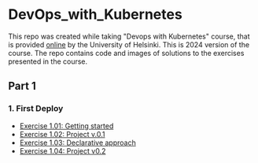 # DevOps_with_Kubernetes

This repo was created while taking "Devops with Kubernetes" course, that is provided [online](https://devopswithkubernetes.com/) by the University of Helsinki. This is 2024 version of the course. The repo contains code and images of solutions to the exercises presented in the course.

## Part 1

### 1. First Deploy

- [Exercise 1.01: Getting started](https://github.com/bachthyaglx/devops_kubernetes/tree/main/Part01/1.01)
- [Exercise 1.02: Project v.0.1](https://github.com/bachthyaglx/devops_kubernetes/tree/main/Part01/1.02)
- [Exercise 1.03: Declarative approach](https://github.com/bachthyaglx/devops_kubernetes/tree/main/Part01/1.03)
- [Exercise 1.04: Project v0.2](https://github.com/bachthyaglx/devops_kubernetes/tree/main/Part01/1.04)